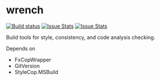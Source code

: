 wrench
=============

[![Build status][build-status-image]][build-status]  [![Issue Stats][pull-requests-image]][pull-requests]  [![Issue Stats][issues-closed-image]][issues-closed]

[build-status-image]: https://ci.appveyor.com/api/projects/status/pmbjulnv1c3lh54d/branch/develop?svg=true
[build-status]: https://ci.appveyor.com/project/bdhess/wrench/branch/develop
[pull-requests-image]: http://www.issuestats.com/github/bdhess/wrench/badge/pr
[pull-requests]: http://www.issuestats.com/github/bdhess/wrench
[issues-closed-image]: http://www.issuestats.com/github/bdhess/wrench/badge/issue
[issues-closed]: http://www.issuestats.com/github/bdhess/wrench

Build tools for style, consistency, and code analysis checking.

Depends on
* FxCopWrapper
* GitVersion
* StyleCop.MSBuild
